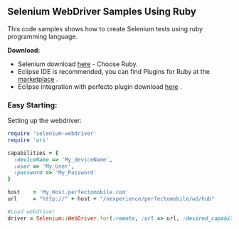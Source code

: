 ## Selenium WebDriver Samples Using Ruby

This code samples shows how to create Selenium tests using ruby programming language.

**Download:**
- Selenium download [here](http://www.seleniumhq.org/download/) - Choose Ruby. 
- Eclipse IDE is recommended, you can find Plugins for Ruby at the [marketplace](https://marketplace.eclipse.org/) .
- Eclipse integration with perfecto plugin download [here](https://www.perfectomobile.com/download-integrations) .

### Easy Starting: 

Setting up the webdriver: 
```Ruby
require 'selenium-webdriver'
require 'uri'

capabilities = {
  :deviceName => 'My_deviceName',
  :user => 'My_User',
  :password => 'My_Password'
}

host 	= 'My_Host.perfectomobile.com'
url 	= "http://" + host + "/nexperience/perfectomobile/wd/hub"

#Load webdriver
driver = Selenium::WebDriver.for(:remote, :url => url, :desired_capabilities => capabilities)
```
